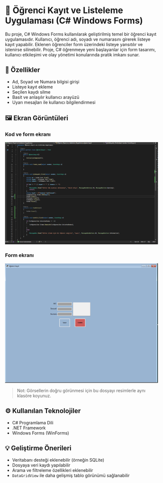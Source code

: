 # 🧾 Öğrenci Kayıt ve Listeleme Uygulaması (C# Windows Forms)

Bu proje, C# Windows Forms kullanılarak geliştirilmiş temel bir öğrenci kayıt uygulamasıdır. Kullanıcı, öğrenci adı, soyadı ve numarasını girerek listeye kayıt yapabilir. Eklenen öğrenciler form üzerindeki listeye yansıtılır ve istenirse silinebilir. Proje, C# öğrenmeye yeni başlayanlar için form tasarımı, kullanıcı etkileşimi ve olay yönetimi konularında pratik imkanı sunar.

## 🎯 Özellikler

- Ad, Soyad ve Numara bilgisi girişi
- Listeye kayıt ekleme
- Seçilen kaydı silme
- Basit ve anlaşılır kullanıcı arayüzü
- Uyarı mesajları ile kullanıcı bilgilendirmesi

## 🖼️ Ekran Görüntüleri

### Kod ve form ekranı  
![kod ekranı](öğrenci%20kayıt%20programı1.png)

### Form ekranı  
![Form ekranı](öğrenci%20kayıt%20programı2.png)

> Not: Görsellerin doğru görünmesi için bu dosyayı resimlerle aynı klasöre koyunuz.

## ⚙️ Kullanılan Teknolojiler

- C# Programlama Dili
- .NET Framework
- Windows Forms (WinForms)

## 💡 Geliştirme Önerileri

- Veritabanı desteği eklenebilir (örneğin SQLite)
- Dosyaya veri kaydı yapılabilir
- Arama ve filtreleme özellikleri eklenebilir
- `DataGridView` ile daha gelişmiş tablo görünümü sağlanabilir
